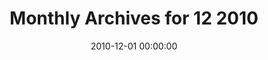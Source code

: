 ---
date: 2010-12-01 00:00:00
syndicated:
- type: plurk
  url: https://plurk.com/p/9ah6mc
- type: plurk
  url: https://plurk.com/p/9ai8hm
title: Monthly Archives for 12 2010
---